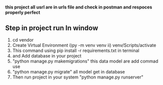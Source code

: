 #### this project all usrl are in urls file and check in postman and respoces properly perfect

## Step in project run In window 
1) cd vendor
2) Create Virtual Environment
i)py -m venv venv
ii) venv/Scripts/activate
2) This command using pip install -r requirements.txt in terminal
3) and Add database in your project
4) "python manage.py makemigrations"   this data model are add commad use
5) "python manage.py migrate"  all model get in database 
6) Then run project in your system "python manage.py runserver" 

